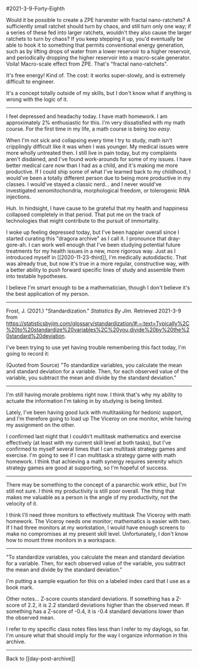 #2021-3-9-Forty-Eighth

Would it be possible to create a ZPE harvester with fractal nano-ratchets?  A sufficiently small ratchet should turn by chaos, and still turn only one way; if a series of these fed into larger ratchets, wouldn't they also cause the larger ratchets to turn by chaos?  If you keep stepping it up, you'd eventually be able to hook it to something that permits conventional energy generation, such as by lifting drops of water from a lower reservoir to a higher reservoir, and periodically dropping the higher reservoir into a macro-scale generator.  Voila!  Macro-scale effect from ZPE.  That's "fractal nano-ratchets".

It's free energy!  Kind of.  The cost: it works super-slowly, and is extremely difficult to engineer.

It's a concept totally outside of my skills, but I don't know what if anything is wrong with the logic of it.

---
I feel depressed and headachy today.  I have math homework.  I am approximately 2% enthusiastic for this.  I'm very dissatisfied with my math course.  For the first time in my life, a math course is being *too easy*.

When I'm not sick and collapsing every time I try to study, math isn't cripplingly difficult like it was when I was younger.  My medical issues were more wholly untreated then.  I still live in pain today, but my complaints aren't disdained, and I've found work-arounds for some of my issues.  I have better medical care now than I had as a child, and it's making me more productive.  If I could ship some of what I've learned back to my childhood, I would've been a totally different person due to being more productive in my classes.  I would've stayed a classic nerd... and I never would've investigated xenomitochondria, morphological freedom, or tolerogenic RNA injections.

Huh.  In hindsight, I have cause to be grateful that my health and happiness collapsed completely in that period.  That put me on the track of technologies that might contribute to the pursuit of immortality.

I woke up feeling depressed today, but I've been happier overall since I started curating this "dragora archive" as I call it.  I pronounce that dray-gore-ah.  I can work well enough that I've been studying potential future treatments for my health issues in a new, more rigorous way.  Just as I introduced myself in [[2020-11-23-third]], I'm medically autodidactic.  That was already true, but now it's true in a more regular, constructive way, with a better ability to push forward specific lines of study and assemble them into testable hypotheses.

I believe I'm smart enough to be a mathematician, though I don't believe it's the best application of my person.

---
Frost, J.  (2021.)  "Standardization."  *Statistics By Jim.*  Retrieved 2021-3-9 from https://statisticsbyjim.com/glossary/standardization/#:~:text=Typically%2C%20to%20standardize%20variables%2C%20you,divide%20by%20the%20standard%20deviation.

I've been trying to use yet having trouble remembering this fact today, I'm going to record it:

(Quoted from Source)
"To standardize variables, you calculate the mean and standard deviation for a variable.  Then, for each observed value of the variable, you subtract the mean and divide by the standard deviation."

---
I'm still having morale problems right now.  I think that's why my ability to actuate the information I'm taking in by studying is being limited.

Lately, I've been having good luck with multitasking for hedonic support, and I'm therefore going to load up The Viceroy on one monitor, while having my assignment on the other.

I confirmed last night that I couldn't multitask mathematics and exercise effectively (at least with my current skill level at both tasks), but I've confirmed to myself several times that I can multitask strategy games and exercise.  I'm going to see if I can multitask a strategy game with math homework.  I think that achieving a math synergy requires serenity which strategy games are good at supporting, so I'm hopeful of success.

---
There may be something to the concept of a panarchic work ethic, but I'm still not sure.  I think my productivity is still poor overall.  The thing that makes me valuable as a person is the angle of my productivity, not the velocity of it.

I think I'll need three monitors to effectively multitask The Viceroy with math homework.  The Viceroy needs one monitor; mathematics is easier with two.  If I had three monitors at my workstation, I would have enough screens to make no compromises at my present skill level.  Unfortunately, I don't know how to mount three monitors in a workspace.

---
"To standardize variables, you calculate the mean and standard deviation for a variable.  Then, for each observed value of the variable, you subtract the mean and divide by the standard deviation."

I'm putting a sample equation for this on a labeled index card that I use as a book mark.

Other notes...  Z-score counts standard deviations.  If something has a Z-score of 2.2, it is 2.2 standard deviations higher than the observed mean.  If something has a Z-score of -0.4, it is -0.4 standard deviations lower than the observed mean.

I refer to my specific class notes files less than I refer to my daylogs, so far.  I'm unsure what that should imply for the way I organize information in this archive.

---
Back to [[day-post-archive]]